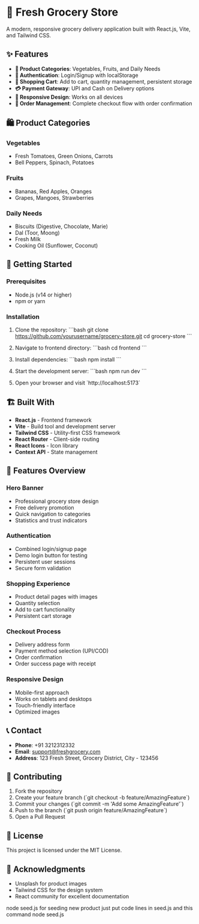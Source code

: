 # 🛒 Fresh Grocery Store

A modern, responsive grocery delivery application built with React.js, Vite, and Tailwind CSS.

## ✨ Features

- **🥬 Product Categories**: Vegetables, Fruits, and Daily Needs
- **🔐 Authentication**: Login/Signup with localStorage
- **🛒 Shopping Cart**: Add to cart, quantity management, persistent storage
- **💳 Payment Gateway**: UPI and Cash on Delivery options
- **📱 Responsive Design**: Works on all devices
- **🚚 Order Management**: Complete checkout flow with order confirmation

## 🛍️ Product Categories

### Vegetables
- Fresh Tomatoes, Green Onions, Carrots
- Bell Peppers, Spinach, Potatoes

### Fruits  
- Bananas, Red Apples, Oranges
- Grapes, Mangoes, Strawberries

### Daily Needs
- Biscuits (Digestive, Chocolate, Marie)
- Dal (Toor, Moong)
- Fresh Milk
- Cooking Oil (Sunflower, Coconut)

## 🚀 Getting Started

### Prerequisites
- Node.js (v14 or higher)
- npm or yarn

### Installation

1. Clone the repository:
\`\`\`bash
git clone https://github.com/yourusername/grocery-store.git
cd grocery-store
\`\`\`

2. Navigate to frontend directory:
\`\`\`bash
cd frontend
\`\`\`

3. Install dependencies:
\`\`\`bash
npm install
\`\`\`

4. Start the development server:
\`\`\`bash
npm run dev
\`\`\`

5. Open your browser and visit \`http://localhost:5173\`

## 🏗️ Built With

- **React.js** - Frontend framework
- **Vite** - Build tool and development server
- **Tailwind CSS** - Utility-first CSS framework
- **React Router** - Client-side routing
- **React Icons** - Icon library
- **Context API** - State management

## 📱 Features Overview

### Hero Banner
- Professional grocery store design
- Free delivery promotion
- Quick navigation to categories
- Statistics and trust indicators

### Authentication
- Combined login/signup page
- Demo login button for testing
- Persistent user sessions
- Secure form validation

### Shopping Experience
- Product detail pages with images
- Quantity selection
- Add to cart functionality
- Persistent cart storage

### Checkout Process
- Delivery address form
- Payment method selection (UPI/COD)
- Order confirmation
- Order success page with receipt

### Responsive Design
- Mobile-first approach
- Works on tablets and desktops
- Touch-friendly interface
- Optimized images

## 📞 Contact

- **Phone**: +91 3212312332
- **Email**: support@freshgrocery.com
- **Address**: 123 Fresh Street, Grocery District, City - 123456

## 🤝 Contributing

1. Fork the repository
2. Create your feature branch (\`git checkout -b feature/AmazingFeature\`)
3. Commit your changes (\`git commit -m 'Add some AmazingFeature'\`)
4. Push to the branch (\`git push origin feature/AmazingFeature\`)
5. Open a Pull Request

## 📄 License

This project is licensed under the MIT License.

## 🙏 Acknowledgments

- Unsplash for product images
- Tailwind CSS for the design system
- React community for excellent documentation








node seed.js for seeding new product just put code lines in seed.js and this command node seed.js 
